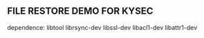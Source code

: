 ## FILE RESTORE DEMO FOR KYSEC
dependence: libtool librsync-dev libssl-dev libacl1-dev libattr1-dev 
